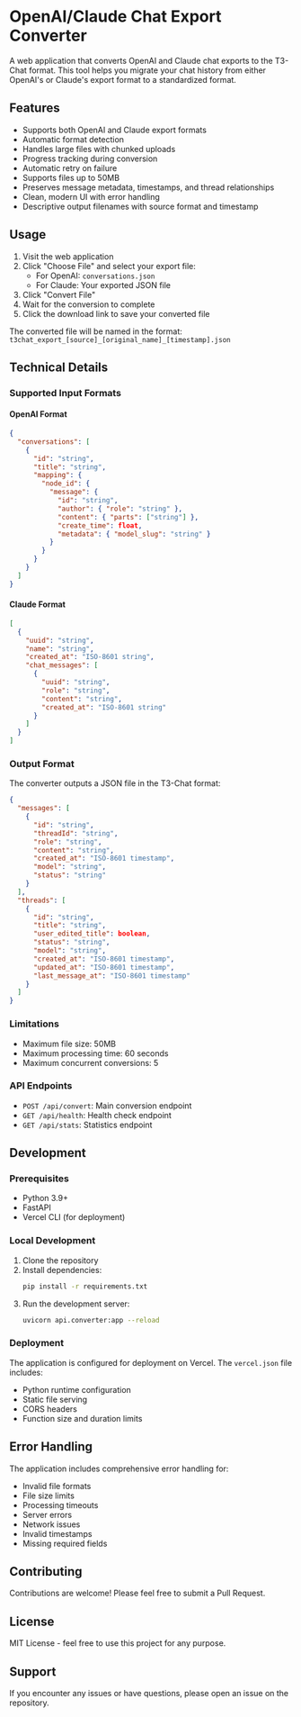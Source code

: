 # OpenAI/Claude Chat Export Converter

A web application that converts OpenAI and Claude chat exports to the T3-Chat format. This tool helps you migrate your chat history from either OpenAI's or Claude's export format to a standardized format.

## Features

- Supports both OpenAI and Claude export formats
- Automatic format detection
- Handles large files with chunked uploads
- Progress tracking during conversion
- Automatic retry on failure
- Supports files up to 50MB
- Preserves message metadata, timestamps, and thread relationships
- Clean, modern UI with error handling
- Descriptive output filenames with source format and timestamp

## Usage

1. Visit the web application
2. Click "Choose File" and select your export file:
   - For OpenAI: `conversations.json`
   - For Claude: Your exported JSON file
3. Click "Convert File"
4. Wait for the conversion to complete
5. Click the download link to save your converted file

The converted file will be named in the format: `t3chat_export_[source]_[original_name]_[timestamp].json`

## Technical Details

### Supported Input Formats

#### OpenAI Format
```json
{
  "conversations": [
    {
      "id": "string",
      "title": "string",
      "mapping": {
        "node_id": {
          "message": {
            "id": "string",
            "author": { "role": "string" },
            "content": { "parts": ["string"] },
            "create_time": float,
            "metadata": { "model_slug": "string" }
          }
        }
      }
    }
  ]
}
```

#### Claude Format
```json
[
  {
    "uuid": "string",
    "name": "string",
    "created_at": "ISO-8601 string",
    "chat_messages": [
      {
        "uuid": "string",
        "role": "string",
        "content": "string",
        "created_at": "ISO-8601 string"
      }
    ]
  }
]
```

### Output Format

The converter outputs a JSON file in the T3-Chat format:

```json
{
  "messages": [
    {
      "id": "string",
      "threadId": "string",
      "role": "string",
      "content": "string",
      "created_at": "ISO-8601 timestamp",
      "model": "string",
      "status": "string"
    }
  ],
  "threads": [
    {
      "id": "string",
      "title": "string",
      "user_edited_title": boolean,
      "status": "string",
      "model": "string",
      "created_at": "ISO-8601 timestamp",
      "updated_at": "ISO-8601 timestamp",
      "last_message_at": "ISO-8601 timestamp"
    }
  ]
}
```

### Limitations

- Maximum file size: 50MB
- Maximum processing time: 60 seconds
- Maximum concurrent conversions: 5

### API Endpoints

- `POST /api/convert`: Main conversion endpoint
- `GET /api/health`: Health check endpoint
- `GET /api/stats`: Statistics endpoint

## Development

### Prerequisites

- Python 3.9+
- FastAPI
- Vercel CLI (for deployment)

### Local Development

1. Clone the repository
2. Install dependencies:
   ```bash
   pip install -r requirements.txt
   ```
3. Run the development server:
   ```bash
   uvicorn api.converter:app --reload
   ```

### Deployment

The application is configured for deployment on Vercel. The `vercel.json` file includes:

- Python runtime configuration
- Static file serving
- CORS headers
- Function size and duration limits

## Error Handling

The application includes comprehensive error handling for:

- Invalid file formats
- File size limits
- Processing timeouts
- Server errors
- Network issues
- Invalid timestamps
- Missing required fields

## Contributing

Contributions are welcome! Please feel free to submit a Pull Request.

## License

MIT License - feel free to use this project for any purpose.

## Support

If you encounter any issues or have questions, please open an issue on the repository. 